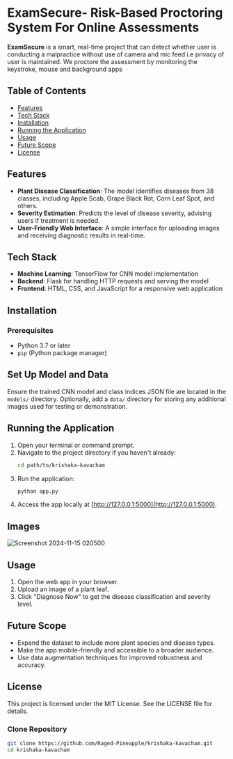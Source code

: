 # ExamSecure- Risk-Based Proctoring System For Online Assessments

**ExamSecure** is a smart, real-time project that can detect whether user is conducting a malpractice without use of camera and mic feed i.e privacy of user is maintained. We proctore the assessment by monitoring the keystroke, mouse and background apps 

## Table of Contents
- [Features](#features)
- [Tech Stack](#tech-stack)
- [Installation](#installation)
- [Running the Application](#running-the-application)
- [Usage](#usage)
- [Future Scope](#future-scope)
- [License](#license)

## Features
- **Plant Disease Classification**: The model identifies diseases from 38 classes, including Apple Scab, Grape Black Rot, Corn Leaf Spot, and others.
- **Severity Estimation**: Predicts the level of disease severity, advising users if treatment is needed.
- **User-Friendly Web Interface**: A simple interface for uploading images and receiving diagnostic results in real-time.

## Tech Stack
- **Machine Learning**: TensorFlow for CNN model implementation
- **Backend**: Flask for handling HTTP requests and serving the model
- **Frontend**: HTML, CSS, and JavaScript for a responsive web application

## Installation

### Prerequisites
- Python 3.7 or later
- `pip` (Python package manager)
## Set Up Model and Data
Ensure the trained CNN model and class indices JSON file are located in the `models/` directory. Optionally, add a `data/` directory for storing any additional images used for testing or demonstration.

## Running the Application
1. Open your terminal or command prompt.
2. Navigate to the project directory if you haven't already:
    ```bash
    cd path/to/krishaka-kavacham
    ```
3. Run the application:
    ```bash
    python app.py
    ```
4. Access the app locally at [http://127.0.0.1:5000](http://127.0.0.1:5000).
## Images

![Screenshot 2024-11-15 020500](https://github.com/user-attachments/assets/5c346b5f-8bcf-419d-82ec-fcd759375cee)


## Usage
1. Open the web app in your browser.
2. Upload an image of a plant leaf.
3. Click "Diagnose Now" to get the disease classification and severity level.

## Future Scope
- Expand the dataset to include more plant species and disease types.
- Make the app mobile-friendly and accessible to a broader audience.
- Use data augmentation techniques for improved robustness and accuracy.

## License
This project is licensed under the MIT License. See the LICENSE file for details.


### Clone Repository
```bash
git clone https://github.com/Raged-Pineapple/krishaka-kavacham.git
cd krishaka-kavacham
